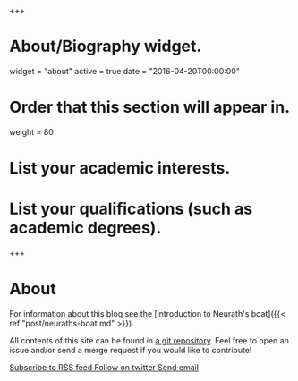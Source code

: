 +++
# About/Biography widget.
widget = "about"
active = true
date = "2016-04-20T00:00:00"

# Order that this section will appear in.
weight = 80

# List your academic interests.

# List your qualifications (such as academic degrees).


+++

# About
For information about this blog see the
[introduction to Neurath's boat]({{< ref "post/neuraths-boat.md" >}}).

All contents of this site can be found in
[a git repository](https://gitlab.com/vkehayas/neurathsboat.blog).
Feel free to open an issue and/or send a merge request if you would like to
contribute!

<a href="/post/index.xml">
  <span class="fa fa-rss fa-1g">
    Subscribe to RSS feed
  </span>
</a>  
<a href="https://twitter.com/neurathsboat">
  <span class="fa fa-twitter fa-1g">
    Follow on twitter
  </span>
</a>  
<a href="mailto:contact@neurathsboat.blog">
  <span class="fa fa-envelope fa-1g">
    Send email
  </span>
</a>
